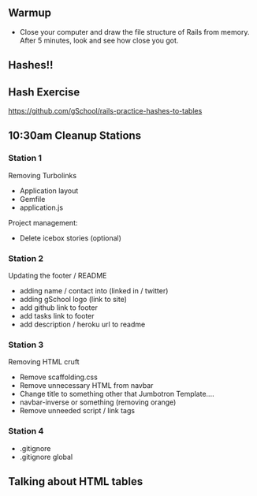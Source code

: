 ## Warmup

* Close your computer and draw the file structure of Rails from memory.  After 5 minutes, look and see how close you got.

## Hashes!!

## Hash Exercise

https://github.com/gSchool/rails-practice-hashes-to-tables



## 10:30am Cleanup Stations

### Station 1

Removing Turbolinks

* Application layout
* Gemfile
* application.js

Project management:

* Delete icebox stories (optional)

### Station 2

Updating the footer / README

* adding name / contact into (linked in / twitter)
* adding gSchool logo (link to site)
* add github link to footer
* add tasks link to footer
* add description / heroku url to readme

### Station 3

Removing HTML cruft

* Remove scaffolding.css
* Remove unnecessary HTML from navbar
* Change title to something other that Jumbotron Template....
* navbar-inverse or something (removing orange)
* Remove unneeded script / link tags

### Station 4

* .gitignore
* .gitignore global

## Talking about HTML tables
